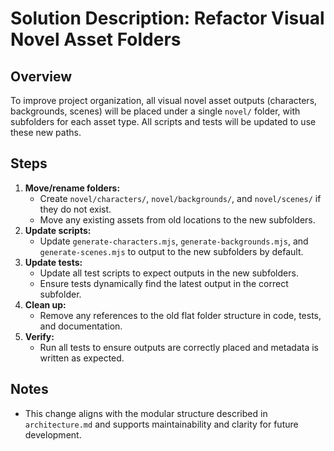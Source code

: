 # Solution Description: Refactor Visual Novel Asset Folders

## Overview
To improve project organization, all visual novel asset outputs (characters, backgrounds, scenes) will be placed under a single `novel/` folder, with subfolders for each asset type. All scripts and tests will be updated to use these new paths.

## Steps
1. **Move/rename folders:**
   - Create `novel/characters/`, `novel/backgrounds/`, and `novel/scenes/` if they do not exist.
   - Move any existing assets from old locations to the new subfolders.
2. **Update scripts:**
   - Update `generate-characters.mjs`, `generate-backgrounds.mjs`, and `generate-scenes.mjs` to output to the new subfolders by default.
3. **Update tests:**
   - Update all test scripts to expect outputs in the new subfolders.
   - Ensure tests dynamically find the latest output in the correct subfolder.
4. **Clean up:**
   - Remove any references to the old flat folder structure in code, tests, and documentation.
5. **Verify:**
   - Run all tests to ensure outputs are correctly placed and metadata is written as expected.

## Notes
- This change aligns with the modular structure described in `architecture.md` and supports maintainability and clarity for future development.
